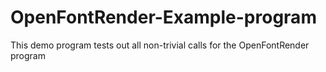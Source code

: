# OpenFontRender-Example-program
This demo program tests out all non-trivial calls for the OpenFontRender program
